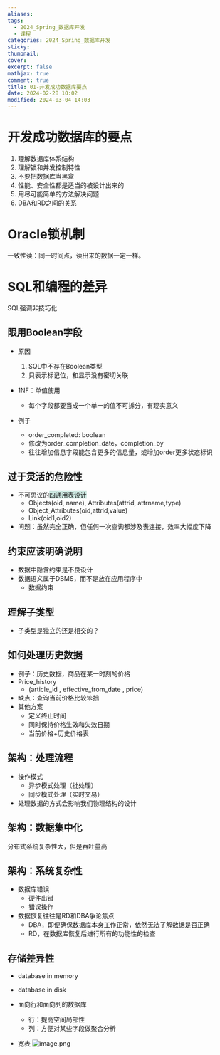 ```yaml
---
aliases: 
tags:
  - 2024_Spring_数据库开发
  - 课程
categories: 2024_Spring_数据库开发
sticky: 
thumbnail: 
cover: 
excerpt: false
mathjax: true
comment: true
title: 01-开发成功数据库要点
date: 2024-02-28 10:02
modified: 2024-03-04 14:03
---
```


# 开发成功数据库的要点

1. 理解数据库体系结构
2. 理解锁和并发控制特性
3. 不要把数据库当黑盒
4. 性能、安全性都是适当的被设计出来的
5. 用尽可能简单的方法解决问题
6. DBA和RD之间的关系

# Oracle锁机制

一致性读：同一时间点，读出来的数据一定一样。

# SQL和编程的差异

SQL强调非技巧化

## 限用Boolean字段

- 原因
	1. SQL中不存在Boolean类型
	2. 只表示标记位，和显示没有密切关联

- 1NF：单值使用
	- 每个字段都要当成一个单一的值不可拆分，有现实意义

- 例子
	- order_completed: boolean
	- 修改为order_completion_date，completion_by
	- 往往增加信息字段能包含更多的信息量，或增加order更多状态标识

## 过于灵活的危险性

- 不可思议的<span style="background:rgba(3, 135, 102, 0.2)">四通用表设计</span>
	- Objects(oid,	name),	Attributes(attrid,	attrname,type)
	- Object_Attributes(oid,attrid,value)
	- Link(oid1,oid2)
- 问题：虽然完全正确，但任何一次查询都涉及表连接，效率大幅度下降

## 约束应该明确说明

- 数据中隐含约束是不良设计
- 数据语义属于DBMS，而不是放在应用程序中
	- 数据约束

## 理解子类型

- 子类型是独立的还是相交的？


## 如何处理历史数据

- 例子：历史数据，商品在某一时刻的价格
- Price_history
	- (article_id , effective_from_date , price)
- 缺点：查询当前价格比较笨拙
- 其他方案
	- 定义终止时间
	- 同时保持价格生效和失效日期
	- 当前价格+历史价格表


## 架构：处理流程

- 操作模式
	- 异步模式处理（批处理）
	- 同步模式处理（实时交易）
- 处理数据的方式会影响我们物理结构的设计


## 架构：数据集中化

分布式系统复杂性大，但是吞吐量高

## 架构：系统复杂性

- 数据库错误
	- 硬件出错
	- 错误操作
- 数据恢复往往是RD和DBA争论焦点
	- DBA，即便确保数据库本身工作正常，依然无法了解数据是否正确
	- RD，在数据库恢复后进行所有的功能性的检查

## 存储差异性

- database in memory 
- database in disk

- 面向行和面向列的数据库
	- 行：提高空间局部性
	- 列：方便对某些字段做聚合分析

- 宽表
![image.png](https://chillcharlie-img.oss-cn-hangzhou.aliyuncs.com/image%2F2024%2F03%2F04%2F15-43-51-2b2308c449009cfc5f35805521960618-20240304154350-89707b.png)

